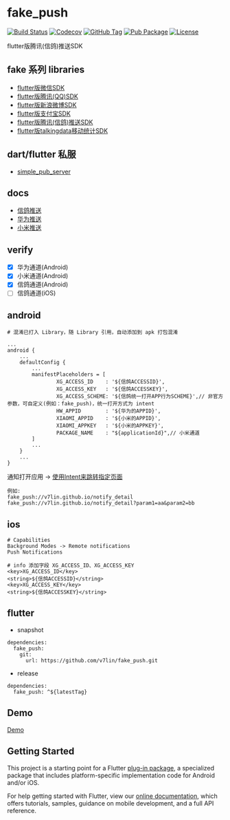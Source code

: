 # fake_push

[![Build Status](https://cloud.drone.io/api/badges/v7lin/fake_push/status.svg)](https://cloud.drone.io/v7lin/fake_push)
[![Codecov](https://codecov.io/gh/v7lin/fake_push/branch/master/graph/badge.svg)](https://codecov.io/gh/v7lin/fake_push)
[![GitHub Tag](https://img.shields.io/github/tag/v7lin/fake_push.svg)](https://github.com/v7lin/fake_push/releases)
[![Pub Package](https://img.shields.io/pub/v/fake_push.svg)](https://pub.dartlang.org/packages/fake_push)
[![License](https://img.shields.io/badge/License-Apache%202.0-blue.svg)](https://github.com/v7lin/fake_push/blob/master/LICENSE)

flutter版腾讯(信鸽)推送SDK

## fake 系列 libraries

* [flutter版微信SDK](https://github.com/v7lin/fake_wechat)
* [flutter版腾讯(QQ)SDK](https://github.com/v7lin/fake_tencent)
* [flutter版新浪微博SDK](https://github.com/v7lin/fake_weibo)
* [flutter版支付宝SDK](https://github.com/v7lin/fake_alipay)
* [flutter版腾讯(信鸽)推送SDK](https://github.com/v7lin/fake_push)
* [flutter版talkingdata移动统计SDK](https://github.com/v7lin/fake_analytics)

## dart/flutter 私服

* [simple_pub_server](https://github.com/v7lin/simple_pub_server)

## docs

* [信鸽推送](https://xg.qq.com/)
* [华为推送](https://developer.huawei.com/consumer/cn/console#/openCard/AppService/6)
* [小米推送](https://dev.mi.com/console/appservice/push.html)

## verify

* [x] 华为通道(Android)
* [x] 小米通道(Android)
* [x] 信鸽通道(Android)
* [ ] 信鸽通道(iOS)

## android

```
# 混淆已打入 Library，随 Library 引用，自动添加到 apk 打包混淆
```

```
...
android {
    ...
    defaultConfig {
        ...
        manifestPlaceholders = [
                XG_ACCESS_ID    : '${信鸽ACCESSID}',
                XG_ACCESS_KEY   : '${信鸽ACCESSKEY}',
                XG_ACCESS_SCHEME: '${信鸽统一打开APP行为SCHEME}',// 非官方参数，可自定义(例如：fake_push)，统一打开方式为 intent
                HW_APPID        : '${华为的APPID}',
                XIAOMI_APPID    : '${小米的APPID}',
                XIAOMI_APPKEY   : '${小米的APPKEY}',
                PACKAGE_NAME    : "${applicationId}",// 小米通道
        ]
        ...
    }
    ...
}
```

通知打开应用 -> [使用Intent来跳转指定页面](https://xg.qq.com/docs/android_access/android_faq.html#%E6%B6%88%E6%81%AF%E7%82%B9%E5%87%BB%E4%BA%8B%E4%BB%B6%E4%BB%A5%E5%8F%8A%E8%B7%B3%E8%BD%AC%E9%A1%B5%E9%9D%A2%E6%96%B9%E6%B3%95)

```
例如:
fake_push://v7lin.github.io/notify_detail
fake_push://v7lin.github.io/notify_detail?param1=aa&param2=bb
```

## ios

```
# Capabilities
Background Modes -> Remote notifications
Push Notifications
```

```
# info 添加字段 XG_ACCESS_ID、XG_ACCESS_KEY
<key>XG_ACCESS_ID</key>
<string>${信鸽ACCESSID}</string>
<key>XG_ACCESS_KEY</key>
<string>${信鸽ACCESSKEY}</string>
```

## flutter

* snapshot

```
dependencies:
  fake_push:
    git:
      url: https://github.com/v7lin/fake_push.git
```

* release

```
dependencies:
  fake_push: ^${latestTag}
```

## Demo

[Demo](./example/lib/main.dart)

## Getting Started

This project is a starting point for a Flutter
[plug-in package](https://flutter.io/developing-packages/),
a specialized package that includes platform-specific implementation code for
Android and/or iOS.

For help getting started with Flutter, view our 
[online documentation](https://flutter.io/docs), which offers tutorials, 
samples, guidance on mobile development, and a full API reference.
